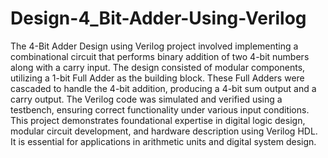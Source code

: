 # Design-4_Bit-Adder-Using-Verilog

The 4-Bit Adder Design using Verilog project involved implementing a combinational circuit that performs binary addition of two 4-bit numbers along with a carry input. 
The design consisted of modular components, utilizing a 1-bit Full Adder as the building block. These Full Adders were cascaded to handle the 4-bit addition, 
producing a 4-bit sum output and a carry output. The Verilog code was simulated and verified using a testbench, ensuring correct functionality under various input conditions.
This project demonstrates foundational expertise in digital logic design, modular circuit development, and hardware description using Verilog HDL. It is essential for applications in arithmetic units and digital system design.
